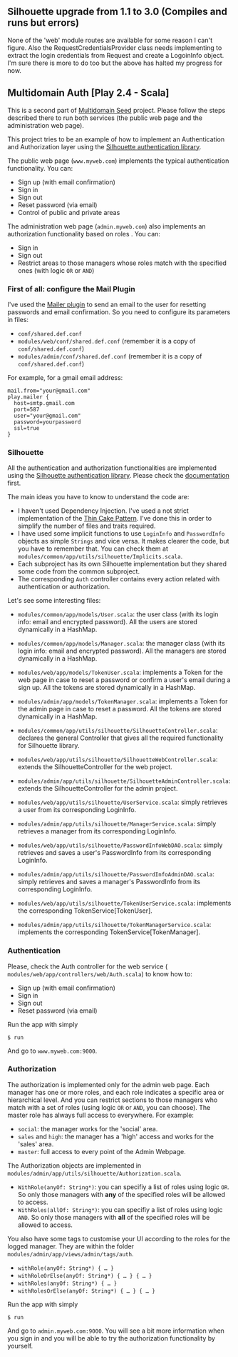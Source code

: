 ## Silhouette upgrade from 1.1 to 3.0 (Compiles and runs but errors)

None of the 'web' module routes are available for some reason I can't figure. 
Also the RequestCredentialsProvider class needs implementing to extract the login credentials from Request and create a LogoinInfo object.
I'm sure there is more to do too but the above has halted my progress for now.

## Multidomain Auth [Play 2.4 - Scala]

This is a second part of [Multidomain Seed](https://github.com/adrianhurt/play-multidomain-seed) project. Please follow the steps described there to run both services (the public web page and the administration web page).

This project tries to be an example of how to implement an Authentication and Authorization layer using the [Silhouette authentication library](http://silhouette.mohiva.com).

The public web page (`www.myweb.com`) implements the typical authentication functionality. You can:

* Sign up (with email confirmation)
* Sign in
* Sign out
* Reset password (via email)
* Control of public and private areas

The administration web page (`admin.myweb.com`) also implements an authorization functionality based on roles . You can:

* Sign in
* Sign out
* Restrict areas to those managers whose roles match with the specified ones (with logic `OR` or `AND`)

### First of all: configure the Mail Plugin

I've used the [Mailer plugin](https://github.com/typesafehub/play-plugins/tree/master/mailer) to send an email to the user for resetting passwords and email confirmation. So you need to configure its parameters in files:

* `conf/shared.def.conf`
* `modules/web/conf/shared.def.conf` (remember it is a copy of `conf/shared.def.conf`)
* `modules/admin/conf/shared.def.conf` (remember it is a copy of `conf/shared.def.conf`)

For example, for a gmail email address:

    mail.from="your@gmail.com"
    play.mailer {
      host=smtp.gmail.com
      port=587
      user="your@gmail.com"
      password=yourpassword
      ssl=true
    }

### Silhouette

All the authentication and authorization functionalities are implemented using the [Silhouette authentication library](http://silhouette.mohiva.com). Please check the [documentation](http://docs.silhouette.mohiva.com/en/latest/) first.

The main ideas you have to know to understand the code are:

* I haven't used Dependency Injection. I've used a not strict implementation of the [Thin Cake Pattern](http://www.warski.org/blog/2014/02/using-scala-traits-as-modules-or-the-thin-cake-pattern/). I've done this in order to simplify the number of files and traits required.
* I have used some implicit functions to use `LoginInfo` and `PasswordInfo` objects as simple `Strings` and vice versa. It makes clearer the code, but you have to remember that. You can check them at `modules/common/app/utils/silhouette/Implicits.scala`.
* Each subproject has its own Silhouette implementation but they shared some code from the common subproject.
* The corresponding `Auth` controller contains every action related with authentication or authorization.

Let's see some interesting files:

* `modules/common/app/models/User.scala`:  the user class (with its login info: email and encrypted password). All the users are stored dynamically in a HashMap.
* `modules/common/app/models/Manager.scala`:  the manager class (with its login info: email and encrypted password). All the managers are stored dynamically in a HashMap.

* `modules/web/app/models/TokenUser.scala`:  implements a Token for the web page in case to reset a password or confirm a user's email during a sign up. All the tokens are stored dynamically in a HashMap.
* `modules/admin/app/models/TokenManager.scala`:  implements a Token for the admin page in case to reset a password. All the tokens are stored dynamically in a HashMap.

* `modules/common/app/utils/silhouette/SilhouetteController.scala`:  declares the general Controller that gives all the required functionality for Silhouette library.
* `modules/web/app/utils/silhouette/SilhouetteWebController.scala`:  extends the SilhouetteController for the web project.
* `modules/admin/app/utils/silhouette/SilhouetteAdminController.scala`:  extends the SilhouetteController for the admin project.

* `modules/web/app/utils/silhouette/UserService.scala`:  simply retrieves a user from its corresponding LoginInfo.
* `modules/admin/app/utils/silhouette/ManagerService.scala`:  simply retrieves a manager from its corresponding LoginInfo.

* `modules/web/app/utils/silhouette/PasswordInfoWebDAO.scala`:  simply retrieves and saves a user's PasswordInfo from its corresponding LoginInfo.
* `modules/admin/app/utils/silhouette/PasswordInfoAdminDAO.scala`:  simply retrieves and saves a manager's PasswordInfo from its corresponding LoginInfo.

* `modules/web/app/utils/silhouette/TokenUserService.scala`:  implements the corresponding TokenService[TokenUser].
* `modules/admin/app/utils/silhouette/TokenManagerService.scala`:  implements the corresponding TokenService[TokenManager].


### Authentication

Please, check the Auth controller for the web service ( `modules/web/app/controllers/web/Auth.scala`) to know how to:

* Sign up (with email confirmation)
* Sign in
* Sign out
* Reset password (via email)

Run the app with simply

    $ run

And go to `www.myweb.com:9000`.

### Authorization

The authorization is implemented only for the admin web page. Each manager has one or more roles, and each role indicates a specific area or hierarchical level. And you can restrict sections to those managers who match with a set of roles (using logic `OR` or `AND`, you can choose). The master role has always full access to everywhere. For example:

* `social`: the manager works for the 'social' area.
* `sales` and `high`: the manager has a 'high' access and works for the 'sales' area.
* `master`: full access to every point of the Admin Webpage.

The Authorization objects are implemented in `modules/admin/app/utils/silhouette/Authorization.scala`.

* `WithRole(anyOf: String*)`: you can specifiy a list of roles using logic `OR`. So only those managers with __any__ of the specified roles will be allowed to access.
* `WithRoles(allOf: String*)`: you can specifiy a list of roles using logic `AND`. So only those managers with __all__ of the specified roles will be allowed to access.

You also have some tags to customise your UI according to the roles for the logged manager. They are within the folder `modules/admin/app/views/admin/tags/auth`.

* `withRole(anyOf: String*) { … }`
* `withRoleOrElse(anyOf: String*) { … } { … }`
* `withRoles(anyOf: String*) { … }`
* `withRolesOrElse(anyOf: String*) { … } { … }`

Run the app with simply

    $ run

And go to `admin.myweb.com:9000`. You will see a bit more information when you sign in and you will be able to try the authorization functionality by yourself.
